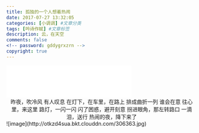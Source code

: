 ```yaml
---
title: 孤独的一个人想着热闹
date: 2017-07-27 13:32:05
categories: [小调调] #文章分类
tags: [吟诗作赋] #文章标签
description: 云，在天空
comments: false
<!-- password: gddygrxzrn -->
copyright: true
---
```



<!--more-->
<iframe frameborder="no" border="0" marginwidth="0" marginheight="0" width=330 height=86 src="//music.163.com/outchain/player?type=2&id=109218&auto=1&height=66"></iframe>

<center>
昨夜，吹冷风
有人叹息
在灯下，在车里，在路上
排成曲折一列
谁会在意
往心里，来这里
路灯，一闪一闪
闪了困惑，避开刻意
拐进眼角，那左转路口
一滴泪，送行
热闹的夜，降下来了
</center>
![image](http://otkzd4sua.bkt.clouddn.com/306363.jpg)
